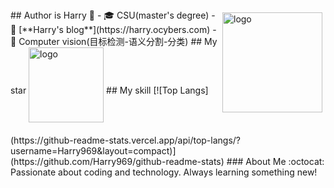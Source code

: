 <img src="https://github-readme-stats.vercel.app/api?username=Harry969&show_icons=true" alt="logo" height="160" align="right" style="margin: 5px; margin-bottom: 20px;" />
## Author is Harry 👋
- 🎓 CSU(master's degree)
- 📖 [**Harry's blog**](https://harry.ocybers.com)
- 🔭 Computer vision(目标检测-语义分割-分类)
## My star
<img src="https://github-profile-trophy.vercel.app/?username=Harry969&theme=flat" alt="logo" height="120" align="center" style="margin: auto; margin-bottom: 20px;" />
## My skill
[![Top Langs](https://github-readme-stats.vercel.app/api/top-langs/?username=Harry969&layout=compact)](https://github.com/Harry969/github-readme-stats)
### About Me
:octocat: Passionate about coding and technology. Always learning something new!

